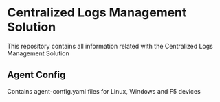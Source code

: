 # Centralized Logs Management Solution
This repository contains all information related with the Centralized Logs Management Solution
## Agent Config
Contains agent-config.yaml files for Linux, Windows and F5 devices


